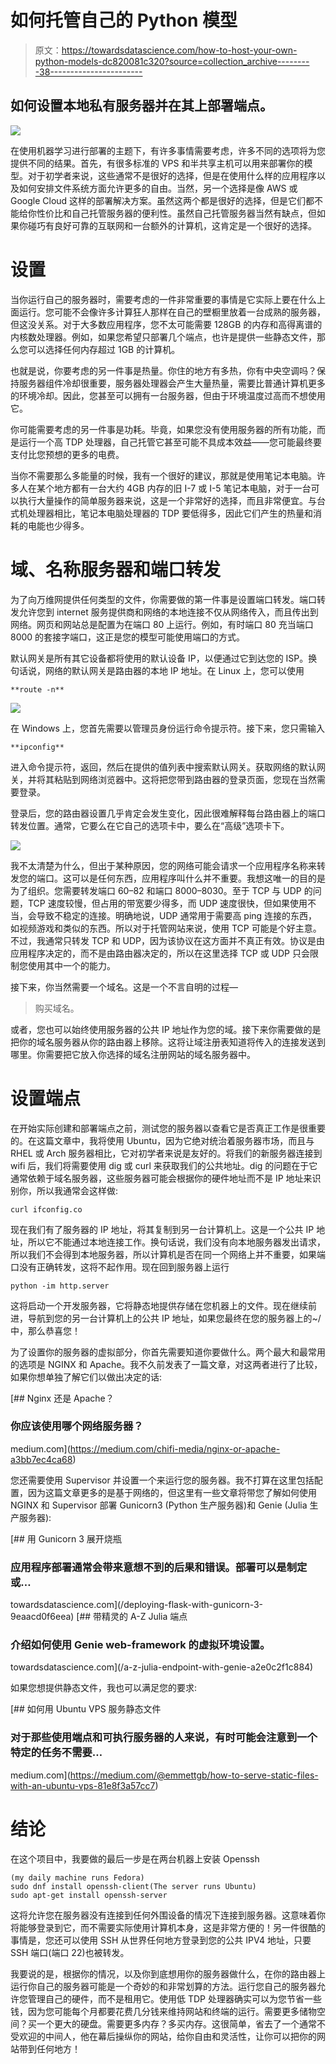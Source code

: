 # 如何托管自己的 Python 模型

> 原文：<https://towardsdatascience.com/how-to-host-your-own-python-models-dc820081c320?source=collection_archive---------38----------------------->

## 如何设置本地私有服务器并在其上部署端点。

![](img/25f8194f433190a8d622234acfa1c4a2.png)

在使用机器学习进行部署的主题下，有许多事情需要考虑，许多不同的选项将为您提供不同的结果。首先，有很多标准的 VPS 和半共享主机可以用来部署你的模型。对于初学者来说，这些通常不是很好的选择，但是在使用什么样的应用程序以及如何安排文件系统方面允许更多的自由。当然，另一个选择是像 AWS 或 Google Cloud 这样的部署解决方案。虽然这两个都是很好的选择，但是它们都不能给你性价比和自己托管服务器的便利性。虽然自己托管服务器当然有缺点，但如果你碰巧有良好可靠的互联网和一台额外的计算机，这肯定是一个很好的选择。

# 设置

当你运行自己的服务器时，需要考虑的一件非常重要的事情是它实际上要在什么上面运行。您可能不会像许多计算狂人那样在自己的壁橱里放着一台成熟的服务器，但这没关系。对于大多数应用程序，您不太可能需要 128GB 的内存和高得离谱的内核数处理器。例如，如果您希望只部署几个端点，也许是提供一些静态文件，那么您可以选择任何内存超过 1GB 的计算机。

也就是说，你要考虑的另一件事是热量。你住的地方有多热，你有中央空调吗？保持服务器组件冷却很重要，服务器处理器会产生大量热量，需要比普通计算机更多的环境冷却。因此，您甚至可以拥有一台服务器，但由于环境温度过高而不想使用它。

你可能需要考虑的另一件事是功耗。毕竟，如果您没有使用服务器的所有功能，而是运行一个高 TDP 处理器，自己托管它甚至可能不具成本效益——您可能最终要支付比您预想的更多的电费。

当你不需要那么多能量的时候，我有一个很好的建议，那就是使用笔记本电脑。许多人在某个地方都有一台大约 4GB 内存的旧 I-7 或 I-5 笔记本电脑，对于一台可以执行大量操作的简单服务器来说，这是一个非常好的选择，而且非常便宜。与台式机处理器相比，笔记本电脑处理器的 TDP 要低得多，因此它们产生的热量和消耗的电能也少得多。

# 域、名称服务器和端口转发

为了向万维网提供任何类型的文件，你需要做的第一件事是设置端口转发。端口转发允许您到 internet 服务提供商和网络的本地连接不仅从网络传入，而且传出到网络。网页和网站总是配置为在端口 80 上运行。例如，有时端口 80 充当端口 8000 的套接字端口，这正是您的模型可能使用端口的方式。

默认网关是所有其它设备都将使用的默认设备 IP，以便通过它到达您的 ISP。换句话说，网络的默认网关是路由器的本地 IP 地址。在 Linux 上，您可以使用

```
**route -n**
```

![](img/168e20af65de718ab6d5ec95ba4e42f1.png)

在 Windows 上，您首先需要以管理员身份运行命令提示符。接下来，您只需输入

```
**ipconfig**
```

进入命令提示符，返回，然后在提供的值列表中搜索默认网关。获取网络的默认网关，并将其粘贴到网络浏览器中。这将把您带到路由器的登录页面，您现在当然需要登录。

登录后，您的路由器设置几乎肯定会发生变化，因此很难解释每台路由器上的端口转发位置。通常，它要么在它自己的选项卡中，要么在“高级”选项卡下。

![](img/b370c440e90a3c40bf108ea27273aec6.png)

我不太清楚为什么，但出于某种原因，您的网络可能会请求一个应用程序名称来转发您的端口。这可以是任何东西，应用程序叫什么并不重要。我想这唯一的目的是为了组织。您需要转发端口 60–82 和端口 8000–8030。至于 TCP 与 UDP 的问题，TCP 速度较慢，但占用的带宽要少得多，而 UDP 速度很快，但如果使用不当，会导致不稳定的连接。明确地说，UDP 通常用于需要高 ping 连接的东西，如视频游戏和类似的东西。所以对于托管网站来说，使用 TCP 可能是个好主意。不过，我通常只转发 TCP 和 UDP，因为该协议在这方面并不真正有效。协议是由应用程序决定的，而不是由路由器决定的，所以在这里选择 TCP 或 UDP 只会限制您使用其中一个的能力。

接下来，你当然需要一个域名。这是一个不言自明的过程—

> 购买域名。

或者，您也可以始终使用服务器的公共 IP 地址作为您的域。接下来你需要做的是把你的域名服务器从你的路由器上移除。这将让域注册表知道将传入的连接发送到哪里。你需要把它放入你选择的域名注册网站的域名服务器中。

# 设置端点

在开始实际创建和部署端点之前，测试您的服务器以查看它是否真正工作是很重要的。在这篇文章中，我将使用 Ubuntu，因为它绝对统治着服务器市场，而且与 RHEL 或 Arch 服务器相比，它对初学者来说是友好的。将我们的新服务器连接到 wifi 后，我们将需要使用 dig 或 curl 来获取我们的公共地址。dig 的问题在于它通常依赖于域名服务器，这些服务器可能会根据你的硬件地址而不是 IP 地址来识别你，所以我通常会这样做:

```
curl ifconfig.co
```

现在我们有了服务器的 IP 地址，将其复制到另一台计算机上。这是一个公共 IP 地址，所以它不能通过本地连接工作。换句话说，我们没有向本地服务器发出请求，所以我们不会得到本地服务器，所以计算机是否在同一个网络上并不重要，如果端口没有正确转发，这将不起作用。现在回到服务器上运行

```
python -im http.server
```

这将启动一个开发服务器，它将静态地提供存储在您机器上的文件。现在继续前进，导航到您的另一台计算机上的公共 IP 地址，如果您最终在您的服务器上的~/中，那么恭喜您！

为了设置你的服务器的虚拟部分，你首先需要知道你要做什么。两个最大和最常用的选项是 NGINX 和 Apache。我不久前发表了一篇文章，对这两者进行了比较，如果你想单独了解它们以做出决定的话:

[](https://medium.com/chifi-media/nginx-or-apache-a3bb7ec4ca68) [## Nginx 还是 Apache？

### 你应该使用哪个网络服务器？

medium.com](https://medium.com/chifi-media/nginx-or-apache-a3bb7ec4ca68) 

您还需要使用 Supervisor 并设置一个来运行您的服务器。我不打算在这里包括配置，因为这篇文章更多的是基于网络的，但这里有一些文章将带您了解如何使用 NGINX 和 Supervisor 部署 Gunicorn3 (Python 生产服务器)和 Genie (Julia 生产服务器):

[](/deploying-flask-with-gunicorn-3-9eaacd0f6eea) [## 用 Gunicorn 3 展开烧瓶

### 应用程序部署通常会带来意想不到的后果和错误。部署可以是制定或…

towardsdatascience.com](/deploying-flask-with-gunicorn-3-9eaacd0f6eea) [](/a-z-julia-endpoint-with-genie-a2e0c2f1c884) [## 带精灵的 A-Z Julia 端点

### 介绍如何使用 Genie web-framework 的虚拟环境设置。

towardsdatascience.com](/a-z-julia-endpoint-with-genie-a2e0c2f1c884) 

如果您想提供静态文件，我也可以满足您的要求:

[](https://medium.com/@emmettgb/how-to-serve-static-files-with-an-ubuntu-vps-81e8f3a57cc7) [## 如何用 Ubuntu VPS 服务静态文件

### 对于那些使用端点和可执行服务器的人来说，有时可能会注意到一个特定的任务不需要…

medium.com](https://medium.com/@emmettgb/how-to-serve-static-files-with-an-ubuntu-vps-81e8f3a57cc7) 

# 结论

在这个项目中，我要做的最后一步是在两台机器上安装 Openssh

```
(my daily machine runs Fedora)
sudo dnf install openssh-client(The server runs Ubuntu)
sudo apt-get install openssh-server
```

这将允许您在服务器没有连接到任何外围设备的情况下连接到服务器。这意味着你将能够登录到它，而不需要实际使用计算机本身，这是非常方便的！另一件很酷的事情是，您还可以使用 SSH 从世界任何地方登录到您的公共 IPV4 地址，只要 SSH 端口(端口 22)也被转发。

我要说的是，根据你的情况，以及你到底想用你的服务器做什么，在你的路由器上运行你自己的服务器可能是一个奇妙的和非常划算的方法。运行您自己的服务器允许您管理自己的硬件，而不是租用它。使用低 TDP 处理器确实可以为您节省一些钱，因为您可能每个月都要花费几分钱来维持网站和终端的运行。需要更多储物空间？买一个更大的硬盘。需要更多内存？多买内存。这很简单，省去了一个通常不受欢迎的中间人，他在幕后操纵你的网站，给你自由和灵活性，让你可以把你的网站带到任何地方！